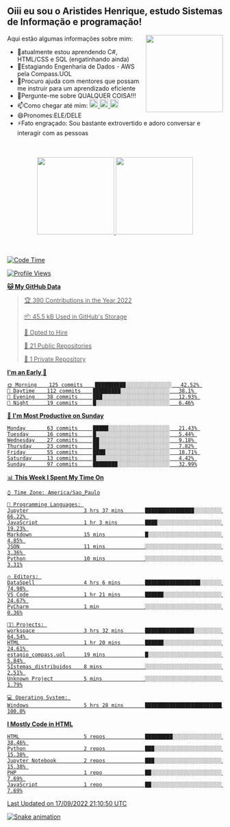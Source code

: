 ## Oiii eu sou o Aristides Henrique, estudo Sistemas de Informação e programação!

<div >
Aqui estão algumas informações sobre mim:<img align="right" height="180em" src="https://user-images.githubusercontent.com/97318481/177042589-45d62122-82a9-4a32-b3a7-87b322825b2f.png">
</div>

- 🌱atualmente estou aprendendo C#, HTML/CSS e SQL (engatinhando ainda)
- 👯Estagiando Engenharia de Dados - AWS pela Compass.UOL
- 🤔Procuro ajuda com mentores que possam me instruir para um aprendizado eficiente
- 💬Pergunte-me sobre QUALQUER COISA!!!
- 📫Como chegar até mim:
  <a href="https://www.instagram.com/aryhenry/" target="_blank">
  <img src="https://img.shields.io/badge/-Instagram-%23E4405F?style=for-the-badge&logo=instagram&logoColor=black" height="20px">
  </a>
  <a href="https://www.linkedin.com/in/aristides-henrique/" target="_blank">
  <img src="https://img.shields.io/badge/-LinkedIn-%230077B5?style=for-the-badge&logo=linkedin&logoColor=black" height="20px">
  </a> 
  <a href="mailto:arihenriqueuna@gmail.com">
  <img src="https://img.shields.io/badge/-Gmail-%23333?style=for-the-badge&logo=gmail&logoColor=white" height="20px">
  </a>
- 😄Pronomes:ELE/DELE
- ⚡Fato engraçado: Sou bastante extrovertido e adoro conversar e interagir com as pessoas
<br/>
<br/>
<div align="center">
  <a href="https://github.com/arihenrique">
  <img height="180em" src="https://github-readme-stats.vercel.app/api?username=arihenrique&show_icons=true&theme=dracula&include_all_commits=true&count_private=true"/>
  <img height="180em" src="https://github-readme-stats.vercel.app/api/top-langs/?username=arihenrique&layout=compact&langs_count=7&theme=dracula"/>
</div><br/><br/>

<!--START_SECTION:waka-->
![Code Time](http://img.shields.io/badge/Code%20Time-97%20hrs%2022%20mins-blue)

![Profile Views](http://img.shields.io/badge/Profile%20Views-38-blue)

**🐱 My GitHub Data** 

> 🏆 390 Contributions in the Year 2022
 > 
> 📦 45.5 kB Used in GitHub's Storage 
 > 
> 💼 Opted to Hire
 > 
> 📜 21 Public Repositories 
 > 
> 🔑 1 Private Repository 
 > 
**I'm an Early 🐤** 

```text
🌞 Morning    125 commits    ██████████░░░░░░░░░░░░░░░   42.52% 
🌇 Daytime    112 commits    █████████░░░░░░░░░░░░░░░░   38.1% 
🌃 Evening    38 commits     ███░░░░░░░░░░░░░░░░░░░░░░   12.93% 
🌙 Night      19 commits     █░░░░░░░░░░░░░░░░░░░░░░░░   6.46%

```
📅 **I'm Most Productive on Sunday** 

```text
Monday       63 commits     █████░░░░░░░░░░░░░░░░░░░░   21.43% 
Tuesday      16 commits     █░░░░░░░░░░░░░░░░░░░░░░░░   5.44% 
Wednesday    27 commits     ██░░░░░░░░░░░░░░░░░░░░░░░   9.18% 
Thursday     23 commits     ██░░░░░░░░░░░░░░░░░░░░░░░   7.82% 
Friday       55 commits     ████░░░░░░░░░░░░░░░░░░░░░   18.71% 
Saturday     13 commits     █░░░░░░░░░░░░░░░░░░░░░░░░   4.42% 
Sunday       97 commits     ████████░░░░░░░░░░░░░░░░░   32.99%

```


📊 **This Week I Spent My Time On** 

```text
⌚︎ Time Zone: America/Sao_Paulo

💬 Programming Languages: 
Jupyter                  3 hrs 37 mins       ████████████████░░░░░░░░░   66.22% 
JavaScript               1 hr 3 mins         ████░░░░░░░░░░░░░░░░░░░░░   19.23% 
Markdown                 15 mins             █░░░░░░░░░░░░░░░░░░░░░░░░   4.85% 
JSON                     11 mins             ░░░░░░░░░░░░░░░░░░░░░░░░░   3.36% 
Python                   10 mins             ░░░░░░░░░░░░░░░░░░░░░░░░░   3.31%

🔥 Editors: 
DataSpell                4 hrs 6 mins        ██████████████████░░░░░░░   74.98% 
VS Code                  1 hr 21 mins        ██████░░░░░░░░░░░░░░░░░░░   24.67% 
PyCharm                  1 min               ░░░░░░░░░░░░░░░░░░░░░░░░░   0.36%

🐱‍💻 Projects: 
workspace                3 hrs 32 mins       ████████████████░░░░░░░░░   64.54% 
HTML                     1 hr 20 mins        ██████░░░░░░░░░░░░░░░░░░░   24.61% 
estagio_compass.uol      19 mins             █░░░░░░░░░░░░░░░░░░░░░░░░   5.84% 
SIstemas_distribuidos    8 mins              ░░░░░░░░░░░░░░░░░░░░░░░░░   2.51% 
Unknown Project          5 mins              ░░░░░░░░░░░░░░░░░░░░░░░░░   1.79%

💻 Operating System: 
Windows                  5 hrs 28 mins       █████████████████████████   100.0%

```

**I Mostly Code in HTML** 

```text
HTML                     5 repos             █████████░░░░░░░░░░░░░░░░   38.46% 
Python                   2 repos             ███░░░░░░░░░░░░░░░░░░░░░░   15.38% 
Jupyter Notebook         2 repos             ███░░░░░░░░░░░░░░░░░░░░░░   15.38% 
PHP                      1 repo              ██░░░░░░░░░░░░░░░░░░░░░░░   7.69% 
JavaScript               1 repo              ██░░░░░░░░░░░░░░░░░░░░░░░   7.69%

```



 Last Updated on 17/09/2022 21:10:50 UTC
<!--END_SECTION:waka-->

![Snake animation](https://github.com/arihenrique/arihenrique/blob/output/github-contribution-grid-snake.svg)
